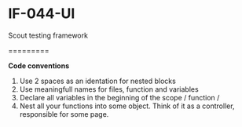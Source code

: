 IF-044-UI
=========

Scout testing framework


=========

**Code conventions**

1. Use 2 spaces as an identation for nested blocks
2. Use meaningfull names for files, function and variables
3. Declare all variables in the beginning of the scope / function /
4. Nest all your functions into some object. Think of it as a controller, responsible for some page.

